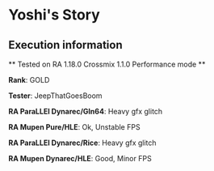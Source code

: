 # Yoshi's Story 

## Execution information

** Tested on RA 1.18.0 Crossmix 1.1.0 Performance mode **

**Rank**: GOLD

**Tester**: JeepThatGoesBoom


**RA ParaLLEl Dynarec/Gln64**: Heavy gfx glitch

**RA Mupen Pure/HLE**: Ok, Unstable FPS

**RA ParaLLEl Dynarec/Rice**: Heavy gfx glitch

**RA Mupen Dynarec/HLE**: Good, Minor FPS